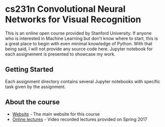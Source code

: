 # cs231n Convolutional Neural Networks for Visual Recognition

This is an online open course provided by Stanford University. If anyone who is interested in Machine Learning but don't know where to start, this is a great place to begin with even minimal knowledge of Python. With that being said, I will not provide any source code here. Jupyter notebook for each assignement is presented to showcase my work.

## Getting Started

Each assignment directory contains several Jupyter notebooks with specific task given by the assignment.

## About the course

* [Website](cs231n.stanford.edu/2018/index.html) - The main website for this course
* [Online lectures](https://www.youtube.com/playlist?list=PL3FW7Lu3i5JvHM8ljYj-zLfQRF3EO8sYv) - Video recorded lectures provided on Spring 2017
